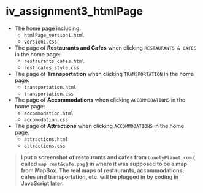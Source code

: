 # iv_assignment3_htmlPage

- The home page including:
    - `htmlPage_version1.html`
    - `version1.css`
- The page of **Restaurants and Cafes** when clicking `RESTAURANTS & CAFES` in the home page:
    - `restaurants_cafes.html`
    - `rest_cafes_style.css`
- The page of **Transportation** when clicking `TRANSPORTATION` in the home page:
    - `transportation.html`
    - `transportation.css`
- The page of **Accommodations** when clicking `ACCOMMODATIONS` in the home page:
    - `accommodation.html`
    - `accomodation.css`
- The page of **Attractions** when clicking `ACCOMMODATIONS` in the home page:
    - `attractions.html`
    - `attractions.css`

> **I put a screenshot of restaurants and cafes from `LonelyPlanet.com` ( called `map_rest&cafe.png` ) in where it was supposed to be a map from MapBox. The real maps of restaurants, accommodations, cafes and transportation, etc. will be plugged in by coding in JavaScript later.**

